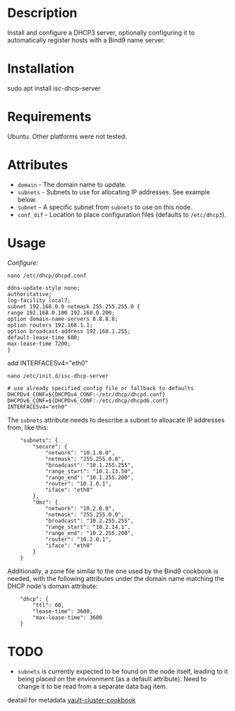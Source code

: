 Description
===========
Install and configure a DHCP3 server, optionally configuring it to automatically
register hosts with a Bind9 name server.

Installation
===========
sudo apt install isc-dhcp-server


Requirements
============
Ubuntu. Other platforms were not tested.

Attributes
==========
+ `domain` - The domain name to update.
+ `subnets` - Subnets to use for allocating IP addresses. See example below.
+ `subnet` - A specific subnet from `subnets` to use on this node.
+ `conf_dif` - Location to place configuration files (defaults to `/etc/dhcp3`).

Usage
=====
*Configure:*
~~~
nano /etc/dhcp/dhcpd.conf
~~~
~~~
ddns-update-style none;
authoritative;
log-facility local7;
subnet 192.168.0.0 netmask 255.255.255.0 {
range 192.168.0.100 192.168.0.200;
option domain-name-servers 8.8.8.8;
option routers 192.168.1.1;
option broadcast-address 192.168.1.255;
default-lease-time 600;
max-lease-time 7200;
}
~~~
add INTERFACESv4="eth0"
~~~
nano /etc/init.d/isc-dhcp-server
~~~
~~~
# use already specified config file or fallback to defaults
DHCPDv4_CONF=${DHCPDv4_CONF:-/etc/dhcp/dhcpd.conf}
DHCPDv6_CONF=${DHCPDv6_CONF:-/etc/dhcp/dhcpd6.conf}
INTERFACESv4="eth0"
~~~

The `subnets` attribute needs to describe a subnet to alloacate IP addresses
from, like this:
~~~
    "subnets": {
        "secure": {
            "network": "10.1.0.0",
            "netmask": "255.255.0.0",
            "broadcast": "10.1.255.255",
            "range_start": "10.1.13.50",
            "range_end": "10.1.255.200",
            "router": "10.1.0.1",
            "iface": "eth0"
        },
        "dmz": {
            "network": "10.2.0.0",
            "netmask": "255.255.0.0",
            "broadcast": "10.2.255.255",
            "range_start": "10.2.14.1",
            "range_end": "10.2.255.200",
            "router": "10.2.0.1",
            "iface": "eth0"
        }
    }
~~~
Additionally, a zone file similar to the one used by the Bind9 cookbook is
needed, with the following attributes under the domain name matching the DHCP
node's domain attribute:
~~~
    "dhcp": {
        "ttl": 60,
        "lease-time": 3600,
        "max-lease-time": 3600
    }
~~~
TODO
====
+ `subnets` is currently expected to be found on the node itself, leading to it
  being placed on the environment (as a default attribute). Need to change it to
  be read from a separate data bag item.

deatail for metadata [vault-cluster-cookbook](https://github.com/bloomberg/vault-cluster-cookbook.git)
